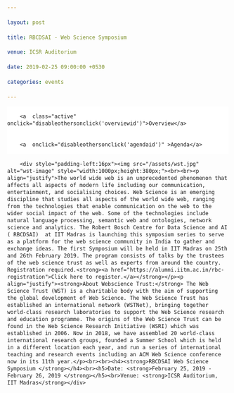 ```yaml
---

layout: post

title: RBCDSAI - Web Science Symposium

venue: ICSR Auditorium

date: 2019-02-25 09:00:00 +0530

categories: events

---
```




<html>

<head>

<meta name="viewport" content="width=device-width, initial-scale=1">

<style>

body {

  margin: 0;

  font-family: "Times New Roman", Times, serif;

}



.topnav {

  overflow: hidden;

  background-color: #ffffff;

}



.topnav a {

  float: left;

  color: #c0c0c0;

  text-align: center;

  padding: 7px 8px;

  text-decoration: none;

  font-size: 18px;

  

}



.topnav a:hover {

  background-color: #ffffff;

  color: red;

}



.topnav a.active {

  background-color: #ffffff;

  color: red;

}

</style>

 <script>


        function makeitactiveonload() {


             document.getElementById('dynamiccontent').innerHTML = '<div style="padding-left:16px"><img src="/assets/wst.jpg" alt="wst-image" style="width:1000px;height:380px;"><br><br><p align="justify">The world wide web is an unprecedented phenomenon that affects all aspects of modern life including our communication, entertainment, and socialising choices. Web Science is an emerging discipline that studies all aspects of the world wide web, ranging from the technologies that enable communication on the web to the wider social impact of the web. Some of the technologies include natural language processing, semantic web and ontologies, network science and analytics. The Robert Bosch Centre for Data Science and AI ( RBCDSAI)  at IIT Madras is launching this symposium series to serve as a platform for the web science community in India to gather and exchange ideas. The first Symposium will be held in IIT Madras on 25th and 26th February 2019. The program consists of talks by the trustees of the web science trust as well as experts from around the country. Registration required.<strong><a href="https://alumni.iitm.ac.in/rbc-registration">Click here to register.</a></strong></p><p align="justify"><strong>About Webscience Trust:</strong> The Web Science Trust (WST) is a charitable body with the aim of supporting the global development of Web Science. The Web Science Trust has established an international network (WSTNet), bringing together world-class research laboratories to support the Web Science research and education programme. The origins of the Web Science Trust can be found in the Web Science Research Initiative (WSRI) which was established in 2006. Now in 2018, we have assembled 20 world-class international research groups, founded a Summer School which is held in a different location each year, and run a series of international teaching and research events including an ACM Web Science conference now in its 11th year.</p><br><br><h4><strong>RBCDSAI Web Science Symposium </strong></h4><br><h5>Date: <strong>February 25, 2019 - February 26, 2019 </strong></h5><br>Venue: <strong>ICSR Auditorium, IIT Madras</strong></div>'


        }


        function disableothersonclick(elementtoactive) {


            if(elementtoactive == 'overviewid')


            {


                document.getElementById('dynamiccontent').innerHTML = '<div style="padding-left:16px"><img src="/assets/wst.jpg" alt="wst-image" style="width:1000px;height:380px;"><br><br><p align="justify">The world wide web is an unprecedented phenomenon that affects all aspects of modern life including our communication, entertainment, and socialising choices. Web Science is an emerging discipline that studies all aspects of the world wide web, ranging from the technologies that enable communication on the web to the wider social impact of the web. Some of the technologies include natural language processing, semantic web and ontologies, network science and analytics.The Robert Bosch Centre for Data Science and AI ( RBCDSAI)  at IIT Madras is launching this symposium series to serve as a platform for the web science community in India to gather and exchange ideas. The first Symposium will be held in IIT Madras on 25th and 26th February 2019. The program consists of talks by the trustees of the web science trust as well as experts from around the country. Registration required.<strong><a href="https://alumni.iitm.ac.in/rbc-registration">Click here to register.</a></strong></p><p align="justify"><strong>About Webscience Trust:</strong> The Web Science Trust (WST) is a charitable body with the aim of supporting the global development of Web Science. The Web Science Trust has established an international network (WSTNet), bringing together world-class research laboratories to support the Web Science research and education programme. The origins of the Web Science Trust can be found in the Web Science Research Initiative (WSRI) which was established in 2006. Now in 2018, we have assembled 20 world-class international research groups, founded a Summer School which is held in a different location each year, and run a series of international teaching and research events including an ACM Web Science conference now in its 11th year.</p><br><br><h4><strong>RBCDSAI Web Science Symposium </strong></h4><br><h5>Date: <strong>February 25, 2019 - February 26, 2019 </strong></h5><br>Venue: <strong>ICSR Auditorium, IIT Madras</strong></div>'


            }


            else 


            {


                document.getElementById('dynamiccontent').innerHTML = '<br><br><p align="left">Broad agenda as below. Further more details will be updated </p><table align="left"><tr><td><p align="left"><strong>Day 1: 25th February,2019 (Monday)</strong> </p></td></tr><tr><td>08:30 AM - 09:15 AM &nbsp;&nbsp;&nbsp;&nbsp;&nbsp;&nbsp;</td><td>Registration</td></tr><tr><td>09:15 AM - 09:30 AM &nbsp;&nbsp;&nbsp;&nbsp;&nbsp;&nbsp;</td><td>Inauguration</td></tr><tr><td>09:30 AM - 10:15 AM &nbsp;&nbsp;&nbsp;&nbsp;&nbsp;&nbsp;</td><td>Keynote Address&nbsp;&nbsp;&nbsp;&nbsp;&nbsp;&nbsp;<li><a href="https://wendy.ecs.soton.ac.uk/">Prof. Dame Wendy Hall</a></li></td></tr> <tr><td>10:15 AM - 10:45 AM&nbsp;&nbsp;&nbsp;&nbsp;&nbsp;&nbsp;</td><td>	Talk by <a href="https://www.iiitb.ac.in/faculty_page.php?name=srinathsrinivasa">Prof. Srinath Srinivasa</a></td></tr><tr><td>10:45 AM - 11:15 AM &nbsp;&nbsp;&nbsp;&nbsp;&nbsp;&nbsp;</td><td>Refreshments</td></tr><tr><td>11:15 AM - 11:45 AM &nbsp;&nbsp;&nbsp;&nbsp;&nbsp;&nbsp;</td><td>Invited Talk 2<br><li><a href="https://www.imsc.res.in/~sitabhra/">Sitabhra Sinha</a></li></td></tr><tr><td>11:45 AM - 12:15 PM &nbsp;&nbsp;&nbsp;&nbsp;&nbsp;&nbsp;</td><td>Invited Talk 3<br><li><a href="http://talukdar.net/">Partha Talukdar</a></li></td></tr><tr><td>12:15 PM - 12:45 PM &nbsp;&nbsp;&nbsp;&nbsp;&nbsp;&nbsp;</td><td>Invited Talk 4<br><li><a href="https://researcher.watson.ibm.com/researcher/view.php?person=in-kartsank">Karthik Sankaranarayanan</a></li></td></tr><tr><td>12:45 PM - 02:00 PM &nbsp;&nbsp;&nbsp;&nbsp;&nbsp;&nbsp;</td><td>Lunch/Networking Time</td></tr><tr><td>02:00 PM - 02:45 PM &nbsp;&nbsp;&nbsp;&nbsp;&nbsp;&nbsp;</td><td>Keynote Address <br><li><a href="https://www.cse.iitb.ac.in/~soumen/">Soumen Chakrabarti </a></li></td></tr><tr><td>02:45 PM - 03:15 PM &nbsp;&nbsp;&nbsp;&nbsp;&nbsp;&nbsp;</td><td>Invited Talk 5<br><li><a href="https://faculty.iiit.ac.in/~vv/Home.html">Vasudeva Varma </a></li></td></tr><tr><td>03:15 PM - 04:00 PM &nbsp;&nbsp;&nbsp;&nbsp;&nbsp;&nbsp;</td><td>Poster Spotlights</td></tr><tr><td>04:00 PM - 04:30 PM &nbsp;&nbsp;&nbsp;&nbsp;&nbsp;&nbsp;</td><td>Tea Break</td></tr><tr><td>04:30 PM - 06:00 PM &nbsp;&nbsp;&nbsp;&nbsp;&nbsp;&nbsp;</td> <td>Poster Session</td></tr><tr><td>06:00 PM - 07:00 PM &nbsp;&nbsp;&nbsp;&nbsp;&nbsp;&nbsp;</td><td>Networking</td></tr><tr><td>07:00 PM - 09:00 PM &nbsp;&nbsp;&nbsp;&nbsp;&nbsp;&nbsp;</td><td>Dinner, ICSR Dining hall</td><tr><td><p align="left"><strong>Day 2: 26th February,2019 (Tuesday)</strong> </p></td></tr><tr><td>09:00 AM - 09:45 AM &nbsp;&nbsp;&nbsp;&nbsp;&nbsp;&nbsp;</td><td>Keynote Address<br><li><a href="https://www.linkedin.com/in/jprangaswami/?originalSubdomain=in">J.P.Rangaswami</a></li></td></tr><tr><td>09:45 AM - 10:15 AM &nbsp;&nbsp;&nbsp;&nbsp;&nbsp;&nbsp;</td><td>Invited Talk 6<br><li><a href="#">TBD</a></li></td></tr><tr><td>10:15 AM - 10:45 AM &nbsp;&nbsp;&nbsp;&nbsp;&nbsp;&nbsp;</td><td>Invited Talk 7<br><li><a href="http://www.iitkgp.ac.in/department/CS/faculty/cs-niloy">Niloy Ganguly</a></li></td></tr><tr><td>10:45 AM - 11:15 AM &nbsp;&nbsp;&nbsp;&nbsp;&nbsp;&nbsp;</td><td>Tea Break</td></tr><tr><td>11:15 AM - 11:45 AM &nbsp;&nbsp;&nbsp;&nbsp;&nbsp;&nbsp;</td><td>Invited Talk 8<br><li><a href="http://cse.iitkgp.ac.in/~animeshm/">Animesh Mukherjee</a></li></td></tr><tr><td>11:45 AM - 12:15 PM &nbsp;&nbsp;&nbsp;&nbsp;&nbsp;&nbsp;</td><td>Invited Talk 9<br><li><a href="https://www.iiitd.ac.in/pk">Prof. Ponnurangam Kumaraguru</a></li></td></tr><tr> <td>12:15 PM - 12:45 PM &nbsp;&nbsp;&nbsp;&nbsp;&nbsp;&nbsp;</td><td>Invited Talk 10<br><li><a href="https://research.adobe.com/person/niyati-chhaya/">Niyati Chhaya</a></li></td></tr><tr> <td>12:45 PM - 02:00 PM &nbsp;&nbsp;&nbsp;&nbsp;&nbsp;&nbsp;</td> <td>Lunch/Networking Time</td></tr><tr><td>02:00 PM - 02:45 PM &nbsp;&nbsp;&nbsp;&nbsp;&nbsp;&nbsp;</td><td>Keynote Address<br><li><a href="https://sonic.northwestern.edu/people/noshir-contractor/">Noshir Contractor</a></li></td></tr> <tr><td>02:45 PM - 03:15 PM &nbsp;&nbsp;&nbsp;&nbsp;&nbsp;&nbsp;</td><td>Invited Talk 11<br><li><a href="https://www.cse.iitm.ac.in/~ravi/">B. Ravindran</a></li></td></tr><tr><td>03:15 PM - 04:00 PM &nbsp;&nbsp;&nbsp;&nbsp;&nbsp;&nbsp;</td><td>Panel Discussion: <strong>Fostering Web Science Community in India</strong></td></tr><tr><td>04:00 PM - 05:00 PM &nbsp;&nbsp;&nbsp;&nbsp;&nbsp;&nbsp;</td><td>High Tea and Closing</td></tr></table>';


            }


        }


    </script>

</head>

<body>



<div class="topnav" onload="makeitactiveonload()">


        <a  class="active"  onclick="disableothersonclick('overviewid')">Overview</a>


        <a  onclick="disableothersonclick('agendaid')" >Agenda</a>


</div>

<div id="dynamiccontent">


        <div style="padding-left:16px"><img src="/assets/wst.jpg" alt="wst-image" style="width:1000px;height:380px;"><br><br><p align="justify">The world wide web is an unprecedented phenomenon that affects all aspects of modern life including our communication, entertainment, and socialising choices. Web Science is an emerging discipline that studies all aspects of the world wide web, ranging from the technologies that enable communication on the web to the wider social impact of the web. Some of the technologies include natural language processing, semantic web and ontologies, network science and analytics. The Robert Bosch Centre for Data Science and AI ( RBCDSAI)  at IIT Madras is launching this symposium series to serve as a platform for the web science community in India to gather and exchange ideas. The first Symposium will be held in IIT Madras on 25th and 26th February 2019. The program consists of talks by the trustees of the web science trust as well as experts from around the country. Registration required.<strong><a href="https://alumni.iitm.ac.in/rbc-registration">Click here to register.</a></strong></p><p align="justify"><strong>About Webscience Trust:</strong> The Web Science Trust (WST) is a charitable body with the aim of supporting the global development of Web Science. The Web Science Trust has established an international network (WSTNet), bringing together world-class research laboratories to support the Web Science research and education programme. The origins of the Web Science Trust can be found in the Web Science Research Initiative (WSRI) which was established in 2006. Now in 2018, we have assembled 20 world-class international research groups, founded a Summer School which is held in a different location each year, and run a series of international teaching and research events including an ACM Web Science conference now in its 11th year.</p><br><br><h4><strong>RBCDSAI Web Science Symposium </strong></h4><br><h5>Date: <strong>February 25, 2019 - February 26, 2019 </strong></h5><br>Venue: <strong>ICSR Auditorium, IIT Madras</strong></div>


</div>



</body>

</html>
